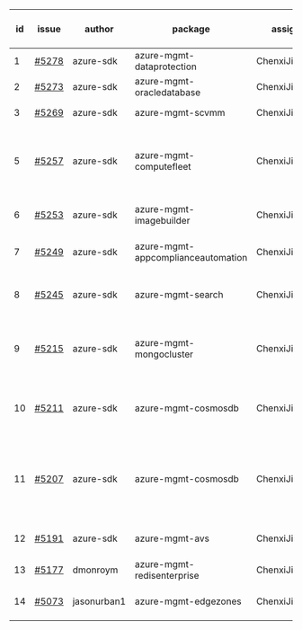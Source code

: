 | id | issue | author | package | assignee | bot advice | created date of issue | target release date | date from target |
| ------ | ------ | ------ | ------ | ------ | ------ | ------ | ------ | :-----: |
| 1 | [#5278](https://github.com/Azure/sdk-release-request/issues/5278) | azure-sdk | azure-mgmt-dataprotection | ChenxiJiang333 |  | 06-14 | 07-26 |  |
| 2 | [#5273](https://github.com/Azure/sdk-release-request/issues/5273) | azure-sdk | azure-mgmt-oracledatabase | ChenxiJiang333 | TypeSpec. | 06-11 | 06-28 |  |
| 3 | [#5269](https://github.com/Azure/sdk-release-request/issues/5269) | azure-sdk | azure-mgmt-scvmm | ChenxiJiang333 | FirstGA. TypeSpec. | 06-11 | 06-24 |  |
| 5 | [#5257](https://github.com/Azure/sdk-release-request/issues/5257) | azure-sdk | azure-mgmt-computefleet | ChenxiJiang333 | close to release date. FirstBeta. ForCLI. TypeSpec. | 06-05 | 06-21 | 2 |
| 6 | [#5253](https://github.com/Azure/sdk-release-request/issues/5253) | azure-sdk | azure-mgmt-imagebuilder | ChenxiJiang333 | close to release date. | 06-05 | 06-21 | 2 |
| 7 | [#5249](https://github.com/Azure/sdk-release-request/issues/5249) | azure-sdk | azure-mgmt-appcomplianceautomation | ChenxiJiang333 | FirstGA. HoldOn. TypeSpec. | 06-05 | 06-27 |  |
| 8 | [#5245](https://github.com/Azure/sdk-release-request/issues/5245) | azure-sdk | azure-mgmt-search | ChenxiJiang333 | close to release date. HoldOn. | 06-04 | 06-21 | 2 |
| 9 | [#5215](https://github.com/Azure/sdk-release-request/issues/5215) | azure-sdk | azure-mgmt-mongocluster | ChenxiJiang333 | close to release date. FirstBeta. TypeSpec. | 05-21 | 06-21 | 2 |
| 10 | [#5211](https://github.com/Azure/sdk-release-request/issues/5211) | azure-sdk | azure-mgmt-cosmosdb | ChenxiJiang333 | duplicated issue  <br> close to release date. | 05-15 | 06-21 | 2 |
| 11 | [#5207](https://github.com/Azure/sdk-release-request/issues/5207) | azure-sdk | azure-mgmt-cosmosdb | ChenxiJiang333 | duplicated issue  <br> close to release date. OnTime. ForCLI. | 05-15 | 06-21 | 2 |
| 12 | [#5191](https://github.com/Azure/sdk-release-request/issues/5191) | azure-sdk | azure-mgmt-avs | ChenxiJiang333 | close to release date. | 05-08 | 06-21 | 2 |
| 13 | [#5177](https://github.com/Azure/sdk-release-request/issues/5177) | dmonroym | azure-mgmt-redisenterprise | ChenxiJiang333 | HoldOn. | 04-30 | 05-24 |  |
| 14 | [#5073](https://github.com/Azure/sdk-release-request/issues/5073) | jasonurban1 | azure-mgmt-edgezones | ChenxiJiang333 | FirstBeta. HoldOn. TypeSpec. | 03-22 | 06-26 |  |
